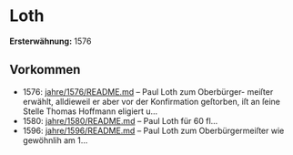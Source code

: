# Loth

**Ersterwähnung:** 1576

## Vorkommen
- 1576: [jahre/1576/README.md](../jahre/1576/README.md) – Paul Loth zum Oberbürger-
meiſter erwählt, alldieweil er aber vor der Konfirmation
geſtorben, iſt an ſeine Stelle Thomas Hoffmann eligiert
u...
- 1580: [jahre/1580/README.md](../jahre/1580/README.md) – Paul Loth für 60 fl...
- 1596: [jahre/1596/README.md](../jahre/1596/README.md) – Paul Loth zum Oberbürgermeiſter wie
gewöhnlih am 1...
